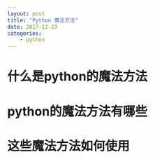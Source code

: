 ```yaml
---
layout: post 
title: "Python 魔法方法"
date: 2017-12-23
categories: 
    - python
---
```


# 什么是python的魔法方法

# python的魔法方法有哪些

# 这些魔法方法如何使用
